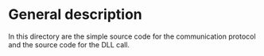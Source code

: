 # General description
In this directory are the simple source code for the communication protocol and the source code for the DLL call.
